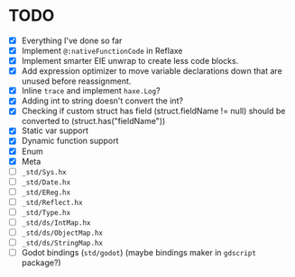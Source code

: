 # TODO

 - [x] Everything I've done so far
 - [x] Implement `@:nativeFunctionCode` in Reflaxe
 - [x] Implement smarter EIE unwrap to create less code blocks.
 - [x] Add expression optimizer to move variable declarations down that are unused before reassignment.
 - [x] Inline `trace` and implement `haxe.Log`?
 - [x] Adding int to string doesn't convert the int?
 - [x] Checking if custom struct has field (struct.fieldName != null) should be converted to (struct.has("fieldName"))
 - [x] Static var support
 - [x] Dynamic function support
 - [x] Enum
 - [x] Meta
 - [ ] `_std/Sys.hx`
 - [ ] `_std/Date.hx`
 - [ ] `_std/EReg.hx`
 - [ ] `_std/Reflect.hx`
 - [ ] `_std/Type.hx`
 - [ ] `_std/ds/IntMap.hx`
 - [ ] `_std/ds/ObjectMap.hx`
 - [ ] `_std/ds/StringMap.hx`
 - [ ] Godot bindings (`std/godot`) (maybe bindings maker in `gdscript` package?)

